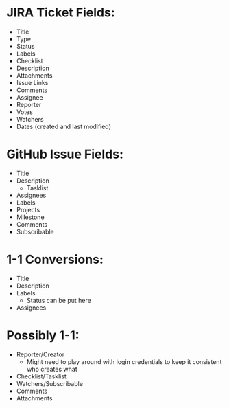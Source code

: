 # JIRA Ticket Fields:
- Title
- Type
- Status
- Labels
- Checklist
- Description
- Attachments
- Issue Links
- Comments
- Assignee
- Reporter
- Votes
- Watchers
- Dates (created and last modified)

# GitHub Issue Fields:
- Title
- Description
    * Tasklist
- Assignees
- Labels
- Projects
- Milestone
- Comments
- Subscribable

# 1-1 Conversions:
- Title
- Description
- Labels 
    * Status can be put here
- Assignees

# Possibly 1-1:
- Reporter/Creator
    * Might need to play around with login credentials to keep it consistent who creates what
- Checklist/Tasklist
- Watchers/Subscribable
- Comments
- Attachments
